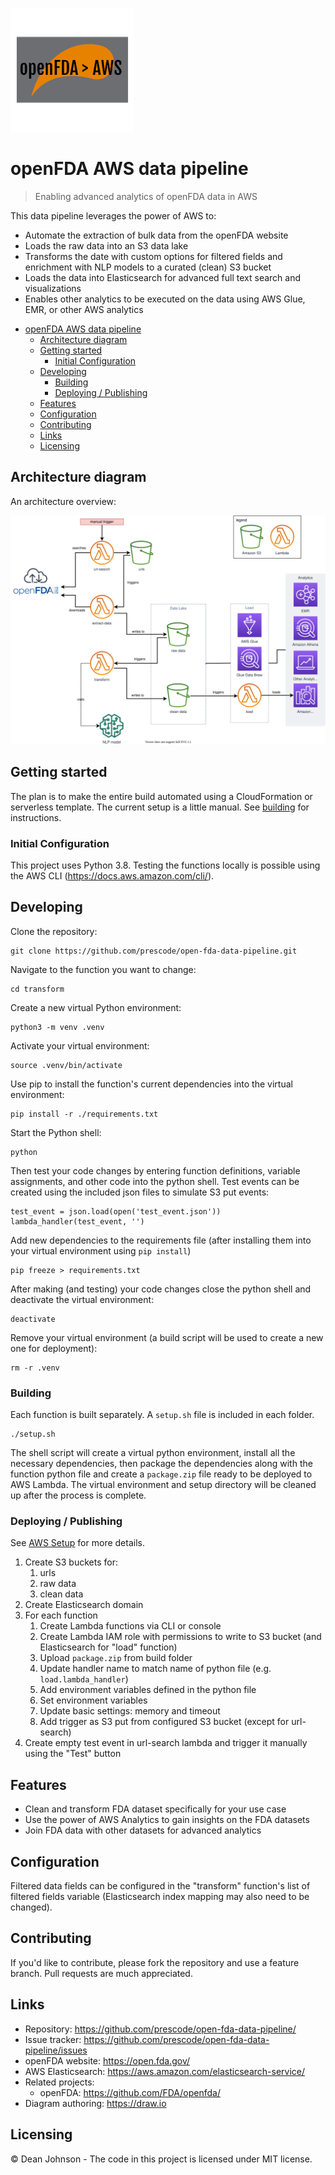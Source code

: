 ![Logo of the project](./docs/logo.png)

# openFDA AWS data pipeline
> Enabling advanced analytics of openFDA data in AWS

This data pipeline leverages the power of AWS to:
* Automate the extraction of bulk data from the openFDA website
* Loads the raw data into an S3 data lake
* Transforms the date with custom options for filtered fields and enrichment with NLP models to a curated (clean) S3 bucket
* Loads the data into Elasticsearch for advanced full text search and visualizations
* Enables other analytics to be executed on the data using AWS Glue, EMR, or other AWS analytics

- [openFDA AWS data pipeline](#openfda-aws-data-pipeline)
  - [Architecture diagram](#architecture-diagram)
  - [Getting started](#getting-started)
    - [Initial Configuration](#initial-configuration)
  - [Developing](#developing)
    - [Building](#building)
    - [Deploying / Publishing](#deploying--publishing)
  - [Features](#features)
  - [Configuration](#configuration)
  - [Contributing](#contributing)
  - [Links](#links)
  - [Licensing](#licensing)

## Architecture diagram

An architecture overview:

![Architecture diagram](./docs/architecture_diagram.svg)

## Getting started

The plan is to make the entire build automated using a CloudFormation or serverless template.  The current setup is a little manual.  See [building](#Building) for instructions.

### Initial Configuration

This project uses Python 3.8.  Testing the functions locally is possible using the AWS CLI (https://docs.aws.amazon.com/cli/).

## Developing

Clone the repository:

```shell
git clone https://github.com/prescode/open-fda-data-pipeline.git
```

Navigate to the function you want to change:

```shell
cd transform
```

Create a new virtual Python environment:

```shell
python3 -m venv .venv
```

Activate your virtual environment:

```shell
source .venv/bin/activate
```

Use pip to install the function's current dependencies into the virtual environment:

```shell
pip install -r ./requirements.txt
```

Start the Python shell:
```shell
python
```

Then test your code changes by entering function definitions, variable assignments, and other code into the python shell.  Test events can be created using the included json files to simulate S3 put events:

```shell
test_event = json.load(open('test_event.json'))
lambda_handler(test_event, '')
```

Add new dependencies to the requirements file (after installing them into your virtual environment using `pip install`)

```shell
pip freeze > requirements.txt
```

After making (and testing) your code changes close the python shell and deactivate the virtual environment:

```shell
deactivate
```

Remove your virtual environment (a build script will be used to create a new one for deployment):
```shell
rm -r .venv
```

### Building

Each function is built separately.  A `setup.sh` file is included in each folder.

```shell
./setup.sh
```
The shell script will create a virtual python environment, install all the necessary dependencies, then package the dependencies along with the function python file and create a `package.zip` file ready to be deployed to AWS Lambda.  The virtual environment and setup directory will be cleaned up after the process is complete.

### Deploying / Publishing

See [AWS Setup](./prerequisite_aws_setup.txt) for more details.

1. Create S3 buckets for:
   1. urls
   2. raw data
   3. clean data
2. Create Elasticsearch domain
3. For each function 
   1. Create Lambda functions via CLI or console
   2. Create Lambda IAM role with permissions to write to S3 bucket (and Elasticsearch for "load" function)
   3. Upload `package.zip` from build folder
   4. Update handler name to match name of python file (e.g. `load.lambda_handler`)
   5. Add environment variables defined in the python file
   6. Set environment variables
   7. Update basic settings: memory and timeout
   8. Add trigger as S3 put from configured S3 bucket (except for url-search)
4. Create empty test event in url-search lambda and trigger it manually using the "Test" button

## Features

* Clean and transform FDA dataset specifically for your use case
* Use the power of AWS Analytics to gain insights on the FDA datasets
* Join FDA data with other datasets for advanced analytics

## Configuration

Filtered data fields can be configured in the "transform" function's list of filtered fields variable (Elasticsearch index mapping may also need to be changed).

## Contributing

If you'd like to contribute, please fork the repository and use a feature
branch. Pull requests are much appreciated.

## Links

- Repository: https://github.com/prescode/open-fda-data-pipeline/
- Issue tracker: https://github.com/prescode/open-fda-data-pipeline/issues
- openFDA website: https://open.fda.gov/
- AWS Elasticsearch: https://aws.amazon.com/elasticsearch-service/
- Related projects:
  - openFDA: https://github.com/FDA/openfda/
- Diagram authoring: https://draw.io

## Licensing

&copy; Dean Johnson - The code in this project is licensed under MIT license.
